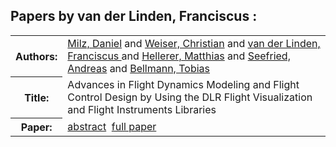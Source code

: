 <h2>Papers by van der Linden, Franciscus :</h2>
<!-- Begin papers -->
<table>
<tr><th>Authors:</th><td>
<a href="../authors/author_166.html">Milz, Daniel</a> and 
<a href="../authors/author_258.html">Weiser, Christian</a> and 
<a href="../authors/author_245.html">van der Linden, Franciscus </a> and 
<a href="../authors/author_097.html">Hellerer, Matthias</a> and 
<a href="../authors/author_219.html">Seefried, Andreas</a> and 
<a href="../authors/author_017.html">Bellmann, Tobias</a>
</td></tr>
<tr><th>Title:  </th><td>Advances in Flight Dynamics Modeling and Flight Control Design by Using the DLR Flight Visualization and Flight Instruments Libraries</td></tr>
<tr><th>Paper:  </th><td><a href="../abstracts/Modelica2019abstract4C3.pdf">abstract</a>&nbsp;&nbsp;<a href="../papers/Modelica2019paper4C3.pdf">full paper</a></td></tr>
</table>
<br>
<!-- End papers -->